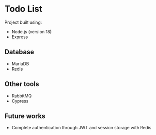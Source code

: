 # Todo List

Project built using:

- Node.js (version 18)
- Express

## Database

- MariaDB
- Redis

## Other tools

- RabbitMQ
- Cypress

## Future works

- Complete authentication through JWT and session storage with Redis
